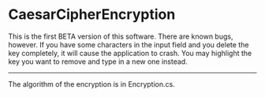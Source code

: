 CaesarCipherEncryption
======================
This is the first BETA version of this software. There are known bugs, however.
If you have some characters in the input field and you delete the key completely, it will cause the application to crash.
You may highlight the key you want to remove and type in a new one instead.
______________________
The algorithm of the encryption is in Encryption.cs.
